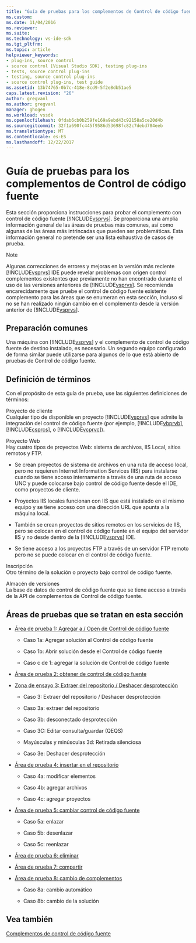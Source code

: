 ```yaml
---
title: "Guía de pruebas para los complementos de Control de código fuente | Documentos de Microsoft"
ms.custom: 
ms.date: 11/04/2016
ms.reviewer: 
ms.suite: 
ms.technology: vs-ide-sdk
ms.tgt_pltfrm: 
ms.topic: article
helpviewer_keywords:
- plug-ins, source control
- source control [Visual Studio SDK], testing plug-ins
- tests, source control plug-ins
- testing, source control plug-ins
- source control plug-ins, test guide
ms.assetid: 13b74765-0b7c-418e-8cd9-5f2e8db51ae5
caps.latest.revision: "26"
author: gregvanl
ms.author: gregvanl
manager: ghogen
ms.workload: vssdk
ms.openlocfilehash: 0fdab6cb0b259fe169a9ebd43c92158a5ce20d4b
ms.sourcegitcommit: 32f1a690fc445f9586d53698fc82c7debd784eeb
ms.translationtype: MT
ms.contentlocale: es-ES
ms.lasthandoff: 12/22/2017
---
```

# <a name="test-guide-for-source-control-plug-ins"></a>Guía de pruebas para los complementos de Control de código fuente
Esta sección proporciona instrucciones para probar el complemento con control de código fuente [!INCLUDE[vsprvs](../../code-quality/includes/vsprvs_md.md)]. Se proporciona una amplia información general de las áreas de pruebas más comunes, así como algunas de las áreas más intrincadas que pueden ser problemáticas. Esta información general no pretende ser una lista exhaustiva de casos de prueba.  
  
> [!NOTE]
>  Algunas correcciones de errores y mejoras en la versión más reciente [!INCLUDE[vsprvs](../../code-quality/includes/vsprvs_md.md)] IDE puede revelar problemas con origen control complementos existentes que previamente no han encontrado durante el uso de las versiones anteriores de [!INCLUDE[vsprvs](../../code-quality/includes/vsprvs_md.md)]. Se recomienda encarecidamente que pruebe el control de código fuente existente complemento para las áreas que se enumeran en esta sección, incluso si no se han realizado ningún cambio en el complemento desde la versión anterior de [!INCLUDE[vsprvs](../../code-quality/includes/vsprvs_md.md)].  
  
## <a name="common-preparation"></a>Preparación comunes  
 Una máquina con [!INCLUDE[vsprvs](../../code-quality/includes/vsprvs_md.md)] y el complemento de control de código fuente de destino instalado, es necesario. Un segundo equipo configurado de forma similar puede utilizarse para algunos de lo que está abierto de pruebas de Control de código fuente.  
  
## <a name="definition-of-terms"></a>Definición de términos  
 Con el propósito de esta guía de prueba, use las siguientes definiciones de términos:  
  
 Proyecto de cliente  
 Cualquier tipo de disponible en proyecto [!INCLUDE[vsprvs](../../code-quality/includes/vsprvs_md.md)] que admite la integración del control de código fuente (por ejemplo, [!INCLUDE[vbprvb](../../code-quality/includes/vbprvb_md.md)], [!INCLUDE[csprcs](../../data-tools/includes/csprcs_md.md)], o [!INCLUDE[vcprvc](../../code-quality/includes/vcprvc_md.md)]).  
  
 Proyecto Web  
 Hay cuatro tipos de proyectos Web: sistema de archivos, IIS Local, sitios remotos y FTP.  
  
-   Se crean proyectos de sistema de archivos en una ruta de acceso local, pero no requieren Internet Information Services (IIS) para instalarse cuando se tiene acceso internamente a través de una ruta de acceso UNC y puede colocarse bajo control de código fuente desde el IDE, como proyectos de cliente.  
  
-   Proyectos IIS locales funcionan con IIS que está instalado en el mismo equipo y se tiene acceso con una dirección URL que apunta a la máquina local.  
  
-   También se crean proyectos de sitios remotos en los servicios de IIS, pero se colocan en el control de código fuente en el equipo del servidor IIS y no desde dentro de la [!INCLUDE[vsprvs](../../code-quality/includes/vsprvs_md.md)] IDE.  
  
-   Se tiene acceso a los proyectos FTP a través de un servidor FTP remoto pero no se puede colocar en el control de código fuente.  
  
 Inscripción  
 Otro término de la solución o proyecto bajo control de código fuente.  
  
 Almacén de versiones  
 La base de datos de control de código fuente que se tiene acceso a través de la API de complementos de Control de código fuente.  
  
## <a name="test-areas-covered-in-this-section"></a>Áreas de pruebas que se tratan en esta sección  
  
-   [Área de prueba 1: Agregar a / Open de Control de código fuente](../../extensibility/internals/test-area-1-add-to-open-from-source-control.md)  
  
    -   Caso 1a: Agregar solución al Control de código fuente  
  
    -   Caso 1b: Abrir solución desde el Control de código fuente  
  
    -   Caso c de 1: agregar la solución de Control de código fuente  
  
-   [Área de prueba 2: obtener de control de código fuente](../../extensibility/internals/test-area-2-get-from-source-control.md)  
  
-   [Zona de ensayo 3: Extraer del repositorio / Deshacer desprotección](../../extensibility/internals/test-area-3-check-out-undo-checkout.md)  
  
    -   Caso 3: Extraer del repositorio / Deshacer desprotección  
  
    -   Caso 3a: extraer del repositorio  
  
    -   Caso 3b: desconectado desprotección  
  
    -   Caso 3C: Editar consulta/guardar (QEQS)  
  
    -   Mayúsculas y minúsculas 3d: Retirada silenciosa  
  
    -   Caso 3e: Deshacer desprotección  
  
-   [Área de prueba 4: insertar en el repositorio](../../extensibility/internals/test-area-4-check-in.md)  
  
    -   Caso 4a: modificar elementos  
  
    -   Caso 4b: agregar archivos  
  
    -   Caso 4c: agregar proyectos  
  
-   [Área de prueba 5: cambiar control de código fuente](../../extensibility/internals/test-area-5-change-source-control.md)  
  
    -   Caso 5a: enlazar  
  
    -   Caso 5b: desenlazar  
  
    -   Caso 5c: reenlazar  
  
-   [Área de prueba 6: eliminar](../../extensibility/internals/test-area-6-delete.md)  
  
-   [Área de prueba 7: compartir](../../extensibility/internals/test-area-7-share.md)  
  
-   [Área de prueba 8: cambio de complementos](../../extensibility/internals/test-area-8-plug-in-switching.md)  
  
    -   Caso 8a: cambio automático  
  
    -   Caso 8b: cambio de la solución  
  
## <a name="see-also"></a>Vea también  
 [Complementos de control de código fuente](../../extensibility/source-control-plug-ins.md)